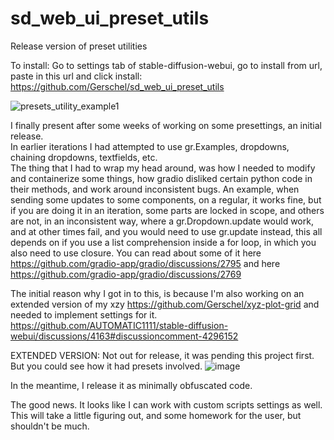 # sd_web_ui_preset_utils
Release version of preset utilities

To install: Go to settings tab of stable-diffusion-webui, go to install from url, paste in this url and click install:
https://github.com/Gerschel/sd_web_ui_preset_utils

![presets_utility_example1](https://user-images.githubusercontent.com/9631031/207841754-590557c0-b5a9-43ca-a35c-29410c55e42a.gif)


I finally present after some weeks of working on some presettings, an initial release.  
In earlier iterations I had attempted to use gr.Examples, dropdowns, chaining dropdowns, textfields, etc.  
The thing that I had to wrap my head around, was how I needed to modify and containerize some things, how gradio disliked certain
python code in their methods, and work around inconsistent bugs. An example, when sending some updates to some components, on a regular, it works fine, but if
you are doing it in an iteration, some parts are locked in scope, and others are not, in an inconsistent way, where a gr.Dropdown.update would work, and at other
times fail, and you would need to use gr.update instead, this all depends on if you use a list comprehension inside a for loop, in which you also need to use closure. 
You can read about some of it here https://github.com/gradio-app/gradio/discussions/2795 and here https://github.com/gradio-app/gradio/discussions/2769

The initial reason why I got in to this, is because I'm also working on an extended version of my xzy https://github.com/Gerschel/xyz-plot-grid and needed to implement settings for it. https://github.com/AUTOMATIC1111/stable-diffusion-webui/discussions/4163#discussioncomment-4296152

EXTENDED VERSION: Not out for release, it was pending this project first. But you could see how it had presets involved.
![image](https://user-images.githubusercontent.com/9631031/207840968-42973716-09cc-4fbb-b308-9b330e4ed57d.png)


In the meantime, I release it as minimally obfuscated code.  

The good news. It looks like I can work with custom scripts settings as well. This will take a little figuring out, and some homework for the user, but shouldn't be much.
